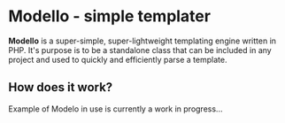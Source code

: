 # Modello - simple templater

**Modello** is a super-simple, super-lightweight templating engine written in PHP. It's purpose is to be a standalone class that can be included in any project and used to quickly and efficiently parse a template.

## How does it work?

Example of Modelo in use is currently a work in progress...
